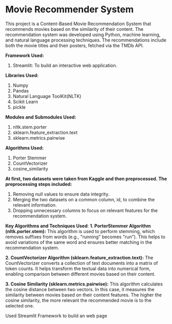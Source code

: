 # Movie Recommender System
This project is a Content-Based Movie Recommendation System that recommends movies based on the similarity of their content. The recommendation system was developed using Python, machine learning, and natural language processing techniques. The recommendations include both the movie titles and their posters, fetched via the TMDb API.

**Framework Used:**
  1. Streamlit: To build an interactive web application.
     
**Libraries Used:**
  1. Numpy
  2. Pandas
  3. Natural Language ToolKit(NLTK)
  4. Scikit Learn
  5. pickle
     
**Modules and Submodules Used:**
  1. nltk.stem.porter
  2. sklearn.feature_extraction.text
  3. sklearn.metrics.pairwise
     
**Algorithms Used:**
  1. Porter Stemmer
  2. CountVectorizer
  3. cosine_similarity

**At first, two datasets were taken from Kaggle and then preprocessed. The preprocessing steps included:**
1. Removing null values to ensure data integrity.
2. Merging the two datasets on a common column, id, to combine the relevant information.
3. Dropping unnecessary columns to focus on relevant features for the recommendation system.

**Key Algorithms and Techniques Used**:
**1. PorterStemmer Algorithm (nltk.porter.stem):**
This algorithm is used to perform stemming, which removes suffixes from words (e.g., "running" becomes "run"). This helps to avoid variations of the same word and ensures better matching in the recommendation system.

**2. CountVectorizer Algorithm (sklearn.feature_extraction.text):**
The CountVectorizer converts a collection of text documents into a matrix of token counts. It helps transform the textual data into numerical form, enabling comparison between different movies based on their content.

**3. Cosine Similarity (sklearn.metrics.pairwise):**
This algorithm calculates the cosine distance between two vectors. In this case, it measures the similarity between movies based on their content features. The higher the cosine similarity, the more relevant the recommended movie is to the selected one.

Used Streamlit Framework to build an web page


